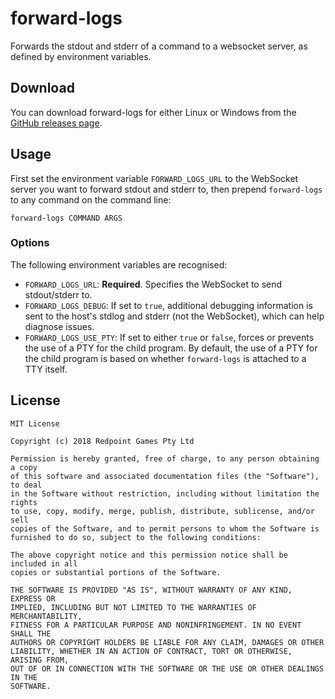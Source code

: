 # forward-logs

Forwards the stdout and stderr of a command to a websocket server, as defined by environment variables.

## Download

You can download forward-logs for either Linux or Windows from the [GitHub releases page](https://github.com/HiveMP/forward-logs/releases).

## Usage

First set the environment variable `FORWARD_LOGS_URL` to the WebSocket server you want to forward stdout and stderr to, then prepend `forward-logs` to any command on the command line:

```
forward-logs COMMAND ARGS
```

### Options

The following environment variables are recognised:

- `FORWARD_LOGS_URL`: **Required**. Specifies the WebSocket to send stdout/stderr to.
- `FORWARD_LOGS_DEBUG`: If set to `true`, additional debugging information is sent to the host's stdlog and stderr (not the WebSocket), which can help diagnose issues.
- `FORWARD_LOGS_USE_PTY`: If set to either `true` or `false`, forces or prevents the use of a PTY for the child program. By default, the use of a PTY for the child program is based on whether `forward-logs` is attached to a TTY itself.

## License

```
MIT License

Copyright (c) 2018 Redpoint Games Pty Ltd

Permission is hereby granted, free of charge, to any person obtaining a copy
of this software and associated documentation files (the "Software"), to deal
in the Software without restriction, including without limitation the rights
to use, copy, modify, merge, publish, distribute, sublicense, and/or sell
copies of the Software, and to permit persons to whom the Software is
furnished to do so, subject to the following conditions:

The above copyright notice and this permission notice shall be included in all
copies or substantial portions of the Software.

THE SOFTWARE IS PROVIDED "AS IS", WITHOUT WARRANTY OF ANY KIND, EXPRESS OR
IMPLIED, INCLUDING BUT NOT LIMITED TO THE WARRANTIES OF MERCHANTABILITY,
FITNESS FOR A PARTICULAR PURPOSE AND NONINFRINGEMENT. IN NO EVENT SHALL THE
AUTHORS OR COPYRIGHT HOLDERS BE LIABLE FOR ANY CLAIM, DAMAGES OR OTHER
LIABILITY, WHETHER IN AN ACTION OF CONTRACT, TORT OR OTHERWISE, ARISING FROM,
OUT OF OR IN CONNECTION WITH THE SOFTWARE OR THE USE OR OTHER DEALINGS IN THE
SOFTWARE.
```
